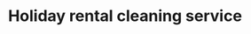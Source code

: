 ---
title: "Holiday rental cleaning service"
alt: "Efficient cleaning and restocking to keep your holiday rental guest-ready"
description: "Efficient cleaning and restocking to keep your holiday rental guest-ready"
service: "commercial-cleaning"
image: "image"
ogImage: "ogimage"
colour: "blue"
pathtxt: "Holiday rental cleaning"
published: true
---